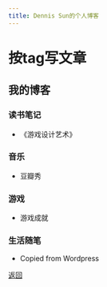 ```yaml
---
title: Dennis Sun的个人博客
---
```


# 按tag写文章

## 我的博客
### 读书笔记
- 《游戏设计艺术》

### 音乐
- 豆瓣秀

### 游戏
- 游戏成就

### 生活随笔
- Copied from Wordpress

[返回](..)
